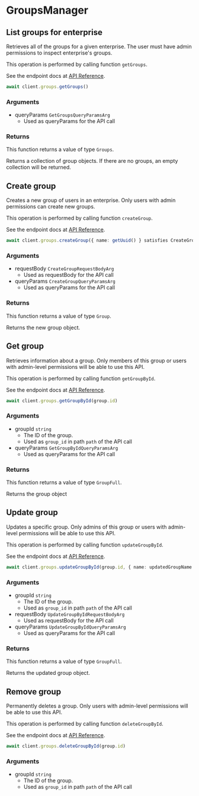 # GroupsManager

## List groups for enterprise

Retrieves all of the groups for a given enterprise. The user
must have admin permissions to inspect enterprise&#x27;s groups.

This operation is performed by calling function `getGroups`.

See the endpoint docs at
[API Reference](https://developer.box.com/reference/get-groups/).

<!-- sample get_groups -->
```ts
await client.groups.getGroups()
```

### Arguments

- queryParams `GetGroupsQueryParamsArg`
  - Used as queryParams for the API call


### Returns

This function returns a value of type `Groups`.

Returns a collection of group objects. If there are no groups, an
empty collection will be returned.


## Create group

Creates a new group of users in an enterprise. Only users with admin
permissions can create new groups.

This operation is performed by calling function `createGroup`.

See the endpoint docs at
[API Reference](https://developer.box.com/reference/post-groups/).

<!-- sample post_groups -->
```ts
await client.groups.createGroup({ name: getUuid() } satisfies CreateGroupRequestBodyArg)
```

### Arguments

- requestBody `CreateGroupRequestBodyArg`
  - Used as requestBody for the API call
- queryParams `CreateGroupQueryParamsArg`
  - Used as queryParams for the API call


### Returns

This function returns a value of type `Group`.

Returns the new group object.


## Get group

Retrieves information about a group. Only members of this
group or users with admin-level permissions will be able to
use this API.

This operation is performed by calling function `getGroupById`.

See the endpoint docs at
[API Reference](https://developer.box.com/reference/get-groups-id/).

<!-- sample get_groups_id -->
```ts
await client.groups.getGroupById(group.id)
```

### Arguments

- groupId `string`
  - The ID of the group.
  - Used as `group_id` in path `path` of the API call
- queryParams `GetGroupByIdQueryParamsArg`
  - Used as queryParams for the API call


### Returns

This function returns a value of type `GroupFull`.

Returns the group object


## Update group

Updates a specific group. Only admins of this
group or users with admin-level permissions will be able to
use this API.

This operation is performed by calling function `updateGroupById`.

See the endpoint docs at
[API Reference](https://developer.box.com/reference/put-groups-id/).

<!-- sample put_groups_id -->
```ts
await client.groups.updateGroupById(group.id, { name: updatedGroupName } satisfies UpdateGroupByIdRequestBodyArg)
```

### Arguments

- groupId `string`
  - The ID of the group.
  - Used as `group_id` in path `path` of the API call
- requestBody `UpdateGroupByIdRequestBodyArg`
  - Used as requestBody for the API call
- queryParams `UpdateGroupByIdQueryParamsArg`
  - Used as queryParams for the API call


### Returns

This function returns a value of type `GroupFull`.

Returns the updated group object.


## Remove group

Permanently deletes a group. Only users with
admin-level permissions will be able to use this API.

This operation is performed by calling function `deleteGroupById`.

See the endpoint docs at
[API Reference](https://developer.box.com/reference/delete-groups-id/).

<!-- sample delete_groups_id -->
```ts
await client.groups.deleteGroupById(group.id)
```

### Arguments

- groupId `string`
  - The ID of the group.
  - Used as `group_id` in path `path` of the API call


